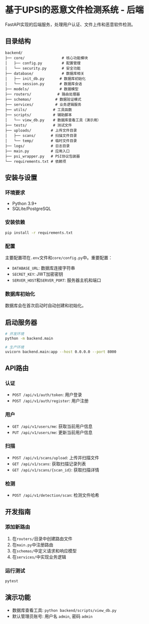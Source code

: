 # 基于UPSI的恶意文件检测系统 - 后端

FastAPI实现的后端服务，处理用户认证、文件上传和恶意软件检测。

## 目录结构

```
backend/
├── core/                 # 核心功能模块
│   ├── config.py         # 配置管理
│   └── security.py       # 安全功能
├── database/             # 数据库相关
│   ├── init_db.py       # 数据库初始化
│   └── session.py       # 数据库会话
├── models/              # 数据模型
├── routers/            # 路由处理器 
├── schemas/           # 数据验证模式
├── services/          # 业务逻辑服务
├── utils/            # 工具函数
├── scripts/          # 辅助脚本
│   └── view_db.py    # 数据库查看工具（演示用）
├── tests/            # 测试文件
├── uploads/         # 上传文件目录
│   ├── scans/       # 扫描文件目录
│   └── temp/        # 临时文件目录
├── logs/            # 日志目录
├── main.py          # 应用入口
├── psi_wrapper.py   # PSI协议包装器
└── requirements.txt # 依赖项
```

## 安装与设置

### 环境要求

- Python 3.9+
- SQLite/PostgreSQL

### 安装依赖

```bash
pip install -r requirements.txt
```

### 配置

主要配置项在`.env`文件和`core/config.py`中。重要配置：

- `DATABASE_URL`: 数据库连接字符串
- `SECRET_KEY`: JWT加密密钥
- `SERVER_HOST`和`SERVER_PORT`: 服务器主机和端口

### 数据库初始化

数据库会在首次启动时自动创建和初始化。

## 启动服务器

```bash
# 开发环境
python -m backend.main

# 生产环境
uvicorn backend.main:app --host 0.0.0.0 --port 8000
```

## API路由

### 认证
- `POST /api/v1/auth/token`: 用户登录
- `POST /api/v1/auth/register`: 用户注册

### 用户
- `GET /api/v1/users/me`: 获取当前用户信息
- `PUT /api/v1/users/me`: 更新当前用户信息

### 扫描
- `POST /api/v1/scans/upload`: 上传并扫描文件
- `GET /api/v1/scans`: 获取扫描记录列表
- `GET /api/v1/scans/{scan_id}`: 获取扫描详情

### 检测
- `POST /api/v1/detection/scan`: 检测文件哈希

## 开发指南

### 添加新路由

1. 在`routers/`目录中创建路由文件
2. 在`main.py`中注册路由
3. 在`schemas/`中定义请求和响应模型
4. 在`services/`中实现业务逻辑

### 运行测试

```bash
pytest
```

## 演示功能

- 数据库查看工具: `python backend/scripts/view_db.py`
- 默认管理员账号: 用户名 `admin`, 密码 `admin` 